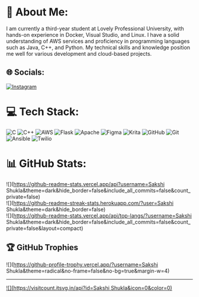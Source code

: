 # 💫 About Me:
I am currently a third-year student at Lovely Professional University, with hands-on experience in Docker, Visual Studio, and Linux. I have a solid understanding of AWS services and proficiency in programming languages such as Java, C++, and Python. My technical skills and knowledge position me well for various development and cloud-based projects.


## 🌐 Socials:
[![Instagram](https://img.shields.io/badge/Instagram-%23E4405F.svg?logo=Instagram&logoColor=white)](https://instagram.com/sassyyy.___) 

# 💻 Tech Stack:
![C](https://img.shields.io/badge/c-%2300599C.svg?style=for-the-badge&logo=c&logoColor=white) ![C++](https://img.shields.io/badge/c++-%2300599C.svg?style=for-the-badge&logo=c%2B%2B&logoColor=white) ![AWS](https://img.shields.io/badge/AWS-%23FF9900.svg?style=for-the-badge&logo=amazon-aws&logoColor=white) ![Flask](https://img.shields.io/badge/flask-%23000.svg?style=for-the-badge&logo=flask&logoColor=white) ![Apache](https://img.shields.io/badge/apache-%23D42029.svg?style=for-the-badge&logo=apache&logoColor=white) ![Figma](https://img.shields.io/badge/figma-%23F24E1E.svg?style=for-the-badge&logo=figma&logoColor=white) ![Krita](https://img.shields.io/badge/Krita-203759?style=for-the-badge&logo=krita&logoColor=EEF37B) ![GitHub](https://img.shields.io/badge/github-%23121011.svg?style=for-the-badge&logo=github&logoColor=white) ![Git](https://img.shields.io/badge/git-%23F05033.svg?style=for-the-badge&logo=git&logoColor=white) ![Ansible](https://img.shields.io/badge/ansible-%231A1918.svg?style=for-the-badge&logo=ansible&logoColor=white) ![Twilio](https://img.shields.io/badge/Twilio-F22F46?style=for-the-badge&logo=Twilio&logoColor=white)
# 📊 GitHub Stats:
![](https://github-readme-stats.vercel.app/api?username=Sakshi Shukla&theme=dark&hide_border=false&include_all_commits=false&count_private=false)<br/>
![](https://github-readme-streak-stats.herokuapp.com/?user=Sakshi Shukla&theme=dark&hide_border=false)<br/>
![](https://github-readme-stats.vercel.app/api/top-langs/?username=Sakshi Shukla&theme=dark&hide_border=false&include_all_commits=false&count_private=false&layout=compact)

## 🏆 GitHub Trophies
![](https://github-profile-trophy.vercel.app/?username=Sakshi Shukla&theme=radical&no-frame=false&no-bg=true&margin-w=4)

---
[![](https://visitcount.itsvg.in/api?id=Sakshi Shukla&icon=0&color=0)](https://visitcount.itsvg.in)

<!-- Proudly created with GPRM ( https://gprm.itsvg.in ) -->
